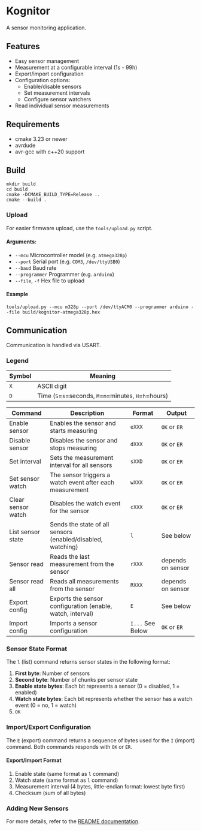 # Kognitor

A sensor monitoring application.

## Features

- Easy sensor management
- Measurement at a configurable interval (1s - 99h)
- Export/import configuration
- Configuration options:
  - Enable/disable sensors
  - Set measurement intervals
  - Configure sensor watchers
- Read individual sensor measurements

## Requirements

- cmake 3.23 or newer
- avrdude
- avr-gcc with c++20 support

## Build

```
mkdir build
cd build
cmake -DCMAKE_BUILD_TYPE=Release ..
cmake --build .
```

### Upload

For easier firmware upload, use the `tools/upload.py` script.

#### Arguments:

- `--mcu` Microcontroller model (e.g. `atmega328p`)
- `--port` Serial port (e.g. `COM3`, `/dev/ttyUSB0`)
- `--baud` Baud rate
- `--programmer` Programmer (e.g. `arduino`)
- `--file`, `-f` Hex file to upload

#### Example

`tools/upload.py --mcu m328p --port /dev/ttyACM0 --programmer arduino --file build/kognitor-atmega328p.hex`

## Communication

Communication is handled via USART.

### Legend

| Symbol | Meaning                                                |
| ------ | ------------------------------------------------------ |
| `X`    | ASCII digit                                            |
| `D`    | Time (`S`=`s`=seconds, `M`=`m`=minutes, `H`=`h`=hours) |

| Command            | Description                                                 | Format           | Output            |
| ------------------ | ----------------------------------------------------------- | ---------------- | ----------------- |
| Enable sensor      | Enables the sensor and starts measuring                     | `eXXX`           | `OK` or `ER`      |
| Disable sensor     | Disables the sensor and stops measuring                     | `dXXX`           | `OK` or `ER`      |
| Set interval       | Sets the measurement interval for all sensors               | `sXXD`           | `OK` or `ER`      |
| Set sensor watch   | The sensor triggers a watch event after each measurement    | `wXXX`           | `OK` or `ER`      |
| Clear sensor watch | Disables the watch event for the sensor                     | `cXXX`           | `OK` or `ER`      |
| List sensor state  | Sends the state of all sensors (enabled/disabled, watching) | `l`              | See below         |
| Sensor read        | Reads the last measurement from the sensor                  | `rXXX`           | depends on sensor |
| Sensor read all    | Reads all measurements from the sensor                      | `RXXX`           | depends on sensor |
| Export config      | Exports the sensor configuration (enable, watch, interval)  | `E`              | See below         |
| Import config      | Imports a sensor configuration                              | `I...` See Below | `OK` or `ER`      |

### Sensor State Format

The `l` (list) command returns sensor states in the following format:

1. **First byte**: Number of sensors
2. **Second byte**: Number of chunks per sensor state
3. **Enable state bytes**: Each bit represents a sensor (0 = disabled, 1 = enabled)
4. **Watch state bytes**: Each bit represents whether the sensor has a watch event (0 = no, 1 = watch)
5. `OK`

### Import/Export Configuration

The `E` (export) command returns a sequence of bytes used for the `I` (import) command. Both commands responds with `OK` or `ER`.

#### Export/Import Format

1. Enable state (same format as `l` command)
2. Watch state (same format as `l` command)
3. Measurement interval (4 bytes, little-endian format: lowest byte first)
4. Checksum (sum of all bytes)

### Adding New Sensors

For more details, refer to the [README documentation](doc/README.md).
